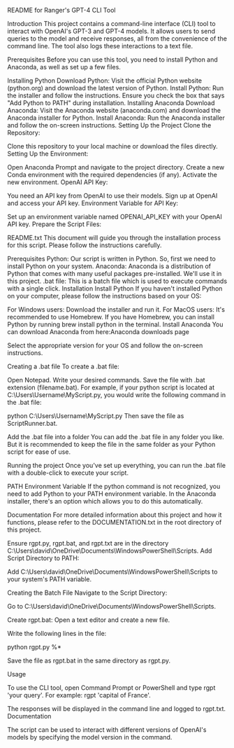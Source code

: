 README for Ranger's GPT-4 CLI Tool

Introduction
This project contains a command-line interface (CLI) tool to interact with OpenAI's GPT-3 and GPT-4 models. It allows users to send queries to the model and receive responses, all from the convenience of the command line. The tool also logs these interactions to a text file.

Prerequisites
Before you can use this tool, you need to install Python and Anaconda, as well as set up a few files.

Installing Python
Download Python:
Visit the official Python website (python.org) and download the latest version of Python.
Install Python:
Run the installer and follow the instructions. Ensure you check the box that says "Add Python to PATH" during installation.
Installing Anaconda
Download Anaconda:
Visit the Anaconda website (anaconda.com) and download the Anaconda installer for Python.
Install Anaconda:
Run the Anaconda installer and follow the on-screen instructions.
Setting Up the Project
Clone the Repository:

Clone this repository to your local machine or download the files directly.
Setting Up the Environment:

Open Anaconda Prompt and navigate to the project directory.
Create a new Conda environment with the required dependencies (if any).
Activate the new environment.
OpenAI API Key:

You need an API key from OpenAI to use their models. Sign up at OpenAI and access your API key.
Environment Variable for API Key:

Set up an environment variable named OPENAI_API_KEY with your OpenAI API key.
Prepare the Script Files:

README.txt
This document will guide you through the installation process for this script. Please follow the instructions carefully.

Prerequisites
Python: Our script is written in Python. So, first we need to install Python on your system.
Anaconda: Anaconda is a distribution of Python that comes with many useful packages pre-installed. We'll use it in this project.
.bat file: This is a batch file which is used to execute commands with a single click.
Installation
Install Python
If you haven't installed Python on your computer, please follow the instructions based on your OS:

For Windows users: Download the installer and run it.
For MacOS users: It's recommended to use Homebrew. If you have Homebrew, you can install Python by running brew install python in the terminal.
Install Anaconda
You can download Anaconda from here:Anaconda downloads page

Select the appropriate version for your OS and follow the on-screen instructions.

Creating a .bat file
To create a .bat file:

Open Notepad.
Write your desired commands.
Save the file with .bat extension (filename.bat).
For example, if your python script is located at C:\Users\Username\MyScript.py, you would write the following command in the .bat file:

python C:\Users\Username\MyScript.py
Then save the file as ScriptRunner.bat.

Add the .bat file into a folder
You can add the .bat file in any folder you like. But it is recommended to keep the file in the same folder as your Python script for ease of use.

Running the project
Once you've set up everything, you can run the .bat file with a double-click to execute your script.

PATH Environment Variable
If the python command is not recognized, you need to add Python to your PATH environment variable. In the Anaconda installer, there's an option which allows you to do this automatically.

Documentation
For more detailed information about this project and how it functions, please refer to the DOCUMENTATION.txt in the root directory of this project.

Ensure rgpt.py, rgpt.bat, and rgpt.txt are in the directory C:\Users\david\OneDrive\Documents\WindowsPowerShell\Scripts.
Add Script Directory to PATH:

Add C:\Users\david\OneDrive\Documents\WindowsPowerShell\Scripts to your system's PATH variable.

Creating the Batch File
Navigate to the Script Directory:

Go to C:\Users\david\OneDrive\Documents\WindowsPowerShell\Scripts.

Create rgpt.bat:
Open a text editor and create a new file.

Write the following lines in the file:

python rgpt.py %*

Save the file as rgpt.bat in the same directory as rgpt.py.

Usage

To use the CLI tool, open Command Prompt or PowerShell and type rgpt 'your query'.
For example: rgpt 'capital of France'.

The responses will be displayed in the command line and logged to rgpt.txt.
Documentation

The script can be used to interact with different versions of OpenAI's models by specifying the model version in the command.
